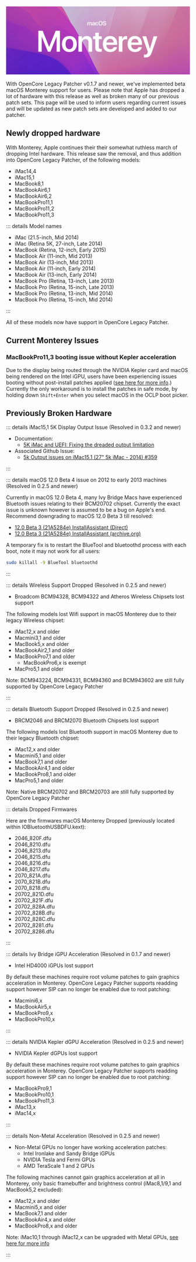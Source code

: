 ![](../images/macOS-12-Monterey.png)

With OpenCore Legacy Patcher v0.1.7 and newer, we've implemented beta macOS Monterey support for users. Please note that Apple has dropped a lot of hardware with this release as well as broken many of our previous patch sets. This page will be used to inform users regarding current issues and will be updated as new patch sets are developed and added to our patcher.

## Newly dropped hardware

With Monterey, Apple continues their their somewhat ruthless march of dropping Intel hardware. This release saw the removal, and thus addition into OpenCore Legacy Patcher, of the following models:

* iMac14,4
* iMac15,1
* MacBook8,1
* MacBookAir6,1
* MacBookAir6,2
* MacBookPro11,1
* MacBookPro11,2
* MacBookPro11,3

::: details Model names

* iMac (21.5-inch, Mid 2014)
* iMac (Retina 5K, 27-inch, Late 2014)
* MacBook (Retina, 12-inch, Early 2015)
* MacBook Air (11-inch, Mid 2013)
* MacBook Air (13-inch, Mid 2013)
* MacBook Air (11-inch, Early 2014)
* MacBook Air (13-inch, Early 2014)
* MacBook Pro (Retina, 13-inch, Late 2013)
* MacBook Pro (Retina, 15-inch, Late 2013)
* MacBook Pro (Retina, 13-inch, Mid 2014)
* MacBook Pro (Retina, 15-inch, Mid 2014)

:::

All of these models now have support in OpenCore Legacy Patcher.

## Current Monterey Issues

### MacBookPro11,3 booting issue without Kepler acceleration

Due to the display being routed through the NVIDIA Kepler card and macOS being rendered on the Intel iGPU, users have been experiencing issues booting without post-install patches applied ([see here for more info](https://github.com/dortania/OpenCore-Legacy-Patcher/issues/522).) Currently the only workaround is to install the patches in safe mode, by holding down `Shift+Enter` when you select macOS in the OCLP boot picker.

## Previously Broken Hardware

::: details iMac15,1 5K Display Output Issue (Resolved in 0.3.2 and newer)

* Documentation:
  * [5K iMac and UEFI: Fixing the dreaded output limitation](https://khronokernel.github.io/macos/2021/12/08/5K-UEFI.html)
* Associated Github Issue:
  * [5k Output issues on iMac15,1 (27" 5k iMac - 2014) #359](https://github.com/dortania/OpenCore-Legacy-Patcher/issues/359)

:::

::: details macOS 12.0 Beta 4 issue on 2012 to early 2013 machines (Resolved in 0.2.5 and newer)

Currently in macOS 12.0 Beta 4, many Ivy Bridge Macs have experienced Bluetooth issues relating to their BCM20702 chipset. Currently the exact issue is unknown however is assumed to be a bug on Apple's end. Recommend downgrading to macOS 12.0 Beta 3 till resolved:

* [12.0 Beta 3 (21A5284e) InstallAssistant (Direct)](http://swcdn.apple.com/content/downloads/02/08/071-63739-A_G5RYVW5JHT/dfz5gp3s0jm9vl7m30oewq141zkpv8edr8/InstallAssistant.pkg)
* [12.0 Beta 3 (21A5284e) InstallAssistant (archive.org)](https://archive.org/details/12.0-21a5284e-beta-3)

A temporary fix is to restart the BlueTool and bluetoothd process with each boot, note it may not work for all users:

```sh
sudo killall -9 BlueTool bluetoothd
```

:::

::: details Wireless Support Dropped (Resolved in 0.2.5 and newer)

* Broadcom BCM94328, BCM94322 and Atheros Wireless Chipsets lost support

The following models lost Wifi support in macOS Monterey due to their legacy Wireless chipset:

* iMac12,x and older
* Macmini3,1 and older
* MacBook5,x and older
* MacBookAir2,1 and older
* MacBookPro7,1 and older
  * MacBookPro6,x is exempt
* MacPro5,1 and older

Note: BCM943224, BCM94331, BCM94360 and BCM943602 are still fully supported by OpenCore Legacy Patcher

:::

::: details Bluetooth Support Dropped (Resolved in 0.2.5 and newer)

* BRCM2046 and BRCM2070 Bluetooth Chipsets lost support

The following models lost Bluetooth support in macOS Monterey due to their legacy Bluetooth chipset:

* iMac12,x and older
* Macmini5,1 and older
* MacBook7,1 and older
* MacBookAir4,1 and older
* MacBookPro8,1 and older
* MacPro5,1 and older

Note: Native BRCM20702 and BRCM20703 are still fully supported by OpenCore Legacy Patcher

::: details Dropped Firmwares

Here are the firmwares macOS Monterey Dropped (previously located within IOBluetoothUSBDFU.kext):

* 2046_820F.dfu
* 2046_8210.dfu
* 2046_8213.dfu
* 2046_8215.dfu
* 2046_8216.dfu
* 2046_8217.dfu
* 2070_821A.dfu
* 2070_821B.dfu
* 2070_8218.dfu
* 20702_821D.dfu
* 20702_821F.dfu
* 20702_828A.dfu
* 20702_828B.dfu
* 20702_828C.dfu
* 20702_8281.dfu
* 20702_8286.dfu

:::

::: details Ivy Bridge iGPU Acceleration (Resolved in 0.1.7 and newer)

* Intel HD4000 iGPUs lost support

By default these machines require root volume patches to gain graphics acceleration in Monterey. OpenCore Legacy Patcher supports readding support however SIP can no longer be enabled due to root patching:

* Macmini6,x
* MacBookAir5,x
* MacBookPro9,x
* MacBookPro10,x

:::

::: details NVIDIA Kepler dGPU Acceleration (Resolved in 0.2.5 and newer)

* NVIDIA Kepler dGPUs lost support

By default these machines require root volume patches to gain graphics acceleration in Monterey. OpenCore Legacy Patcher supports readding support however SIP can no longer be enabled due to root patching:

* MacBookPro9,1
* MacBookPro10,1
* MacBookPro11,3
* iMac13,x
* iMac14,x

:::

::: details Non-Metal Acceleration (Resolved in 0.2.5 and newer)

* Non-Metal GPUs no longer have working acceleration patches:
  * Intel Ironlake and Sandy Bridge iGPUs
  * NVIDIA Tesla and Fermi GPUs
  * AMD TeraScale 1 and 2 GPUs

The following machines cannot gain graphics acceleration at all in Monterey, only basic framebuffer and brightness control (iMac8,1/9,1 and MacBook5,2 excluded):

* iMac12,x and older
* Macmini5,x and older
* MacBook7,1 and older
* MacBookAir4,x and older
* MacBookPro8,x and older

Note: iMac10,1 through iMac12,x can be upgraded with Metal GPUs, [see here for more info](https://forums.macrumors.com/threads/2011-imac-graphics-card-upgrade.1596614/)

:::
